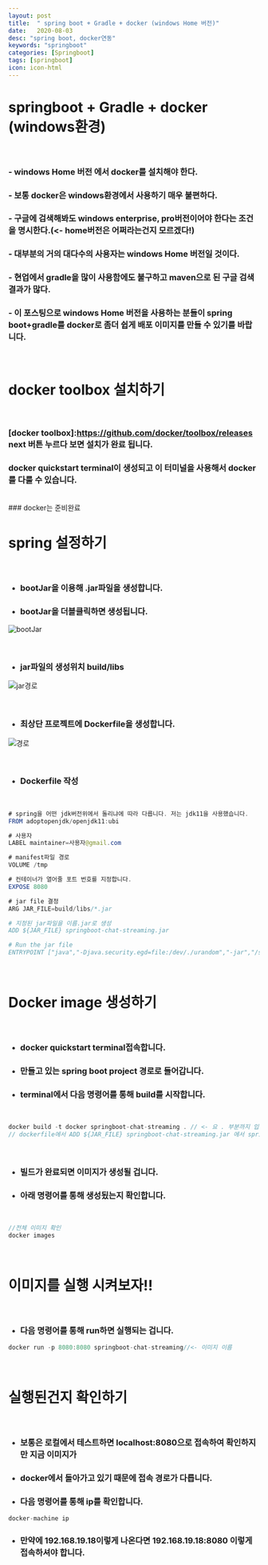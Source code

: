 ```yaml
---
layout: post
title:  " spring boot + Gradle + docker (windows Home 버전)"
date:   2020-08-03
desc: "spring boot, docker연동"
keywords: "springboot"
categories: [Springboot]
tags: [springboot]
icon: icon-html
---
```


springboot + Gradle + docker (windows환경)
======

<br/>

### - windows Home 버전 에서 docker를 설치해야 한다.
### - 보통 docker은 windows환경에서 사용하기 매우 불편하다.
### - 구글에 검색해봐도 windows enterprise, pro버전이어야 한다는 조건을 명시한다.(<- home버전은 어쩌라는건지 모르겠다!)
### - 대부분의 거의 대다수의 사용자는 windows Home 버전일 것이다. 
### - 현업에서 gradle을 많이 사용함에도 불구하고 maven으로 된 구글 검색 결과가 많다. 
### - 이 포스팅으로 windows Home 버전을 사용하는 분들이 spring boot+gradle를 docker로 좀더 쉽게 배포 이미지를 만들 수 있기를 바랍니다.


<br/>

docker toolbox 설치하기
=====

<br/>

### [docker toolbox]:https://github.com/docker/toolbox/releases next 버튼 누르다 보면 설치가 완료 됩니다.
### docker quickstart terminal이 생성되고 이 터미널을 사용해서 docker를 다룰 수 있습니다.
<br/>
### docker는 준비완료

<br/>

spring 설정하기
=====

<br/>

+ ### bootJar을 이용해 .jar파일을 생성합니다.
+ ### bootJar을 더블클릭하면 생성됩니다.
![bootJar](https://user-images.githubusercontent.com/37110261/89183946-006a3e80-d5d3-11ea-83ff-647afcd48cf6.PNG)

<br/>

+ ### jar파일의 생성위치 build/libs
![jar경로](https://user-images.githubusercontent.com/37110261/89183953-019b6b80-d5d3-11ea-89da-becf0616cb23.PNG)

<br/>

+ ### 최상단 프로젝트에 Dockerfile을 생성합니다.
![경로](https://user-images.githubusercontent.com/37110261/89183393-1f1c0580-d5d2-11ea-9f36-5ba91f51e1b0.PNG)

<br/>

+ ### Dockerfile 작성

<br/>

``` java
# spring을 어떤 jdk버전위에서 돌리냐에 따라 다릅니다. 저는 jdk11을 사용했습니다.
FROM adoptopenjdk/openjdk11:ubi

# 사용자
LABEL maintainer=사용자@gmail.com

# manifest파일 경로
VOLUME /tmp

# 컨테이너가 열어줄 포트 번호를 지정합니다.
EXPOSE 8080

# jar file 결정
ARG JAR_FILE=build/libs/*.jar

# 지정된 jar파일을 이름.jar로 생성
ADD ${JAR_FILE} springboot-chat-streaming.jar

# Run the jar file
ENTRYPOINT ["java","-Djava.security.egd=file:/dev/./urandom","-jar","/springboot-chat-streaming.jar"]

```

<br/>

Docker image 생성하기
=====

<br/>

+ ### docker quickstart terminal접속합니다.
+ ### 만들고 있는 spring boot project 경로로 들어갑니다.
+ ### terminal에서 다음 명령어를 통해 build를 시작합니다.

<br/>

``` java
docker build -t docker springboot-chat-streaming . // <- 요 . 부분까지 입력하셔야 합니다.
// dockerfile에서 ADD ${JAR_FILE} springboot-chat-streaming.jar 에서 springboot-chat-streaming부분 입력

```
<br/>

+ ### 빌드가 완료되면 이미지가 생성될 겁니다.
+ ### 아래 명령어를 통해 생성됬는지 확인합니다.

<br/>

``` java
//전체 이미지 확인
docker images
```

<br/>

이미지를 실행 시켜보자!!
=====

<br/>

+ ### 다음 명령어를 통해 run하면 실행되는 겁니다.

``` java
docker run -p 8080:8080 springboot-chat-streaming//<- 이미지 이름
```

<br/>

실행된건지 확인하기
=====

<br/>

+ ### 보통은 로컬에서 테스트하면 localhost:8080으로 접속하여 확인하지만 지금 이미지가
+ ### docker에서 돌아가고 있기 때문에 접속 경로가 다릅니다.
+ ### 다음 명령어를 통해 ip를 확인합니다.

``` java
docker-machine ip
```
+ ### 만약에 192.168.19.18이렇게 나온다면  192.168.19.18:8080 이렇게 접속하셔야 합니다.